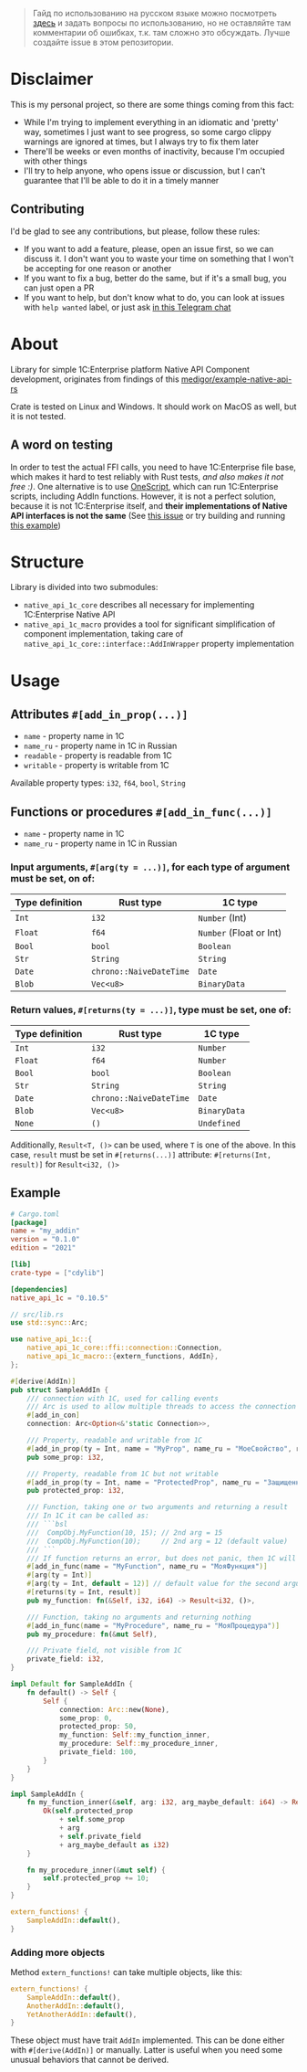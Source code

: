 >Гайд по использованию на русском языке можно посмотреть 
>[здесь](https://infostart.ru/1c/articles/1920565/) и задать вопросы по использованию, но не 
> оставляйте там комментарии об ошибках, т.к. там сложно это обсуждать. Лучше создайте issue в этом 
> репозитории.

# Disclaimer

This is my personal project, so there are some things coming from this fact:
- While I'm trying to implement everything in an idiomatic and 'pretty' way, sometimes I just want 
to see progress, so some cargo clippy warnings are ignored at times, but I always try to fix them 
later
- There'll be weeks or even months of inactivity, because I'm occupied with other things
- I'll try to help anyone, who opens issue or discussion, but I can't guarantee that I'll be able 
to do it in a timely manner

## Contributing
I'd be glad to see any contributions, but please, follow these rules:
- If you want to add a feature, please, open an issue first, so we can discuss it. I don't want you 
to waste your time on something that I won't be accepting for one reason or another
- If you want to fix a bug, better do the same, but if it's a small bug, you can just open a PR
- If you want to help, but don't know what to do, you can look at issues with `help wanted` label, 
or just ask [in this Telegram chat](https://t.me/+2YFbh4up3y8wZmIy)

# About

Library for simple 1C:Enterprise platform Native API Component development, originates from findings
of this [medigor/example-native-api-rs](https://github.com/medigor/example-native-api-rs)

Crate is tested on Linux and Windows. It should work on MacOS as well, but it is not tested.

## A word on testing

In order to test the actual FFI calls, you need to have 1C:Enterprise file base, which makes it hard
to test reliably with Rust tests, *and also makes it not free :)*. One alternative is to use 
[OneScript](https://github.com/EvilBeaver/OneScript), which can run 1C:Enterprise scripts, including
AddIn functions. However, it is not a perfect solution, because it is not 1C:Enterprise itself, and
**their implementations of Native API interfaces is not the same**
(See [this issue](https://github.com/EvilBeaver/OneScript/issues/1359) or try building and running
[this example](https://github.com/Sebekerga/native_api_1c_go))

# Structure
Library is divided into two submodules:
- `native_api_1c_core` describes all necessary for implementing 1C:Enterprise Native API
- `native_api_1c_macro` provides a tool for significant simplification of component implementation, 
taking care of `native_api_1c_core::interface::AddInWrapper` property implementation

# Usage

## Attributes `#[add_in_prop(...)]`
- `name` - property name in 1C
- `name_ru` - property name in 1C in Russian
- `readable` - property is readable from 1C
- `writable` - property is writable from 1C

Available property types: `i32`, `f64`, `bool`, `String`

## Functions or procedures `#[add_in_func(...)]`
- `name` - property name in 1C
- `name_ru` - property name in 1C in Russian
### Input arguments, `#[arg(ty = ...)]`, for each type of argument must be set, on of:
| Type definition | Rust type               | 1C type                 |
|-----------------|-------------------------|-------------------------|
| `Int`           | `i32`                   | `Number` (Int)          |
| `Float`         | `f64`                   | `Number` (Float or Int) |
| `Bool`          | `bool`                  | `Boolean`               |
| `Str`           | `String`                | `String`                |
| `Date`          | `chrono::NaiveDateTime` | `Date`                  |
| `Blob`          | `Vec<u8>`               | `BinaryData`            |

### Return values, `#[returns(ty = ...)]`, type must be set, one of:
| Type definition | Rust type               | 1C type      |
|-----------------|-------------------------|--------------|
| `Int`           | `i32`                   | `Number`     |
| `Float`         | `f64`                   | `Number`     |
| `Bool`          | `bool`                  | `Boolean`    |
| `Str`           | `String`                | `String`     |
| `Date`          | `chrono::NaiveDateTime` | `Date`       |
| `Blob`          | `Vec<u8>`               | `BinaryData` |
| `None`          | `()`                    | `Undefined`  |

Additionally, `Result<T, ()>` can be used, where `T` is one of the above. In this case, `result` 
must be set in `#[returns(...)]` attribute: `#[returns(Int, result)]` for `Result<i32, ()>`

## Example

```toml
# Cargo.toml
[package]
name = "my_addin"
version = "0.1.0"
edition = "2021"

[lib]
crate-type = ["cdylib"]

[dependencies]
native_api_1c = "0.10.5"
```

```rust
// src/lib.rs
use std::sync::Arc;

use native_api_1c::{
    native_api_1c_core::ffi::connection::Connection,
    native_api_1c_macro::{extern_functions, AddIn},
};

#[derive(AddIn)]
pub struct SampleAddIn {
    /// connection with 1C, used for calling events
    /// Arc is used to allow multiple threads to access the connection
    #[add_in_con]
    connection: Arc<Option<&'static Connection>>,

    /// Property, readable and writable from 1C
    #[add_in_prop(ty = Int, name = "MyProp", name_ru = "МоеСвойство", readable, writable)]
    pub some_prop: i32,

    /// Property, readable from 1C but not writable
    #[add_in_prop(ty = Int, name = "ProtectedProp", name_ru = "ЗащищенноеСвойство", readable)]
    pub protected_prop: i32,

    /// Function, taking one or two arguments and returning a result
    /// In 1C it can be called as:
    /// ```bsl
    ///  CompObj.MyFunction(10, 15); // 2nd arg = 15
    ///  CompObj.MyFunction(10);     // 2nd arg = 12 (default value)
    /// ```
    /// If function returns an error, but does not panic, then 1C will throw an exception
    #[add_in_func(name = "MyFunction", name_ru = "МояФункция")]
    #[arg(ty = Int)]
    #[arg(ty = Int, default = 12)] // default value for the second argument
    #[returns(ty = Int, result)]
    pub my_function: fn(&Self, i32, i64) -> Result<i32, ()>,

    /// Function, taking no arguments and returning nothing
    #[add_in_func(name = "MyProcedure", name_ru = "МояПроцедура")]
    pub my_procedure: fn(&mut Self),

    /// Private field, not visible from 1C
    private_field: i32,
}

impl Default for SampleAddIn {
    fn default() -> Self {
        Self {
            connection: Arc::new(None),
            some_prop: 0,
            protected_prop: 50,
            my_function: Self::my_function_inner,
            my_procedure: Self::my_procedure_inner,
            private_field: 100,
        }
    }
}

impl SampleAddIn {
    fn my_function_inner(&self, arg: i32, arg_maybe_default: i64) -> Result<i32, ()> {
        Ok(self.protected_prop
            + self.some_prop
            + arg
            + self.private_field
            + arg_maybe_default as i32)
    }

    fn my_procedure_inner(&mut self) {
        self.protected_prop += 10;
    }
}

extern_functions! {
    SampleAddIn::default(),
}
```

### Adding more objects

Method `extern_functions!` can take multiple objects, like this:
```rust
extern_functions! {
    SampleAddIn::default(),
    AnotherAddIn::default(),
    YetAnotherAddIn::default(),
}
```

These object must have trait `AddIn` implemented. This can be done either with `#[derive(AddIn)]`
or manually. Latter is useful when you need some unusual behaviors that cannot be derived.